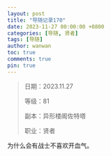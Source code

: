 ```yaml
---
layout: post
title: "导随记录170"
date: 2023-11-27 00:00:00 +0800
categories: [导随, 贤者]
tags: [导随]
author: wanwan
toc: true
comments: true
pin: true
---
```

> 日期：2023.11.27
>
> 等级：81
>
> 副本：异形楼阁佐特塔
>
> 职业：贤者

为什么会有战士不喜欢开血气。